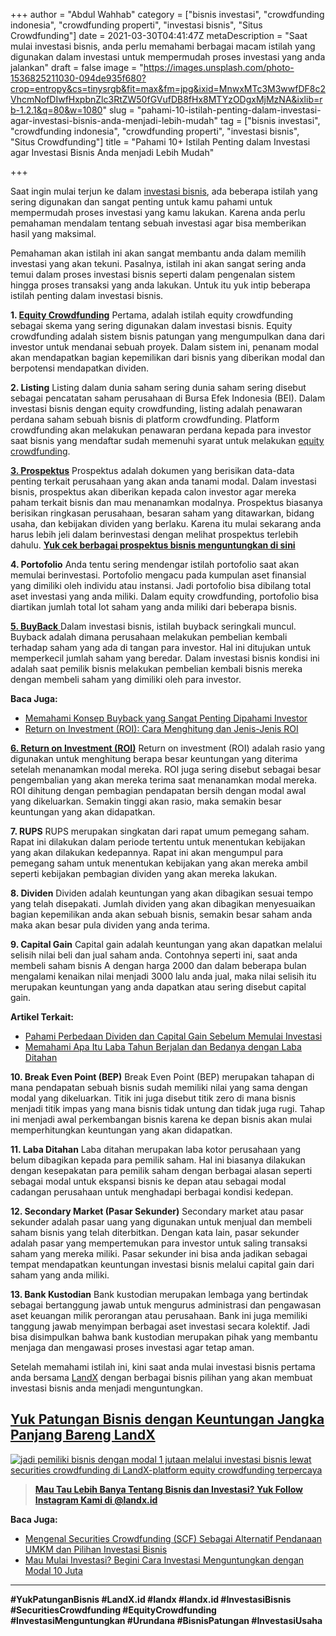 +++
author = "Abdul Wahhab"
category = ["bisnis investasi", "crowdfunding indonesia", "crowdfunding properti", "investasi bisnis", "Situs Crowdfunding"]
date = 2021-03-30T04:41:47Z
metaDescription = "Saat mulai investasi bisnis, anda perlu memahami berbagai macam istilah yang digunakan dalam investasi untuk mempermudah proses investasi yang anda jalankan"
draft = false
image = "https://images.unsplash.com/photo-1536825211030-094de935f680?crop=entropy&cs=tinysrgb&fit=max&fm=jpg&ixid=MnwxMTc3M3wwfDF8c2VhcmNofDIwfHxpbnZlc3RtZW50fGVufDB8fHx8MTYzODgxMjMzNA&ixlib=rb-1.2.1&q=80&w=1080"
slug = "pahami-10-istilah-penting-dalam-investasi-agar-investasi-bisnis-anda-menjadi-lebih-mudah"
tag = ["bisnis investasi", "crowdfunding indonesia", "crowdfunding properti", "investasi bisnis", "Situs Crowdfunding"]
title = "Pahami 10+ Istilah Penting dalam Investasi agar Investasi Bisnis Anda menjadi Lebih Mudah"

+++


Saat ingin mulai terjun ke dalam [investasi bisnis](https://landx.id/), ada beberapa istilah yang sering digunakan dan sangat penting untuk kamu pahami untuk mempermudah proses investasi yang kamu lakukan. Karena anda perlu pemahaman mendalam tentang sebuah investasi agar bisa memberikan hasil yang maksimal.

Pemahaman akan istilah ini akan sangat membantu anda dalam memilih investasi yang akan tekuni. Pasalnya, istilah ini akan sangat sering anda temui dalam proses investasi bisnis seperti dalam pengenalan sistem hingga proses transaksi yang anda lakukan. Untuk itu yuk intip beberapa istilah penting dalam investasi bisnis.

**1. [Equity Crowdfunding](http://landx.id/)**
Pertama, adalah istilah equity crowdfunding sebagai skema yang sering digunakan dalam investasi bisnis. Equity crowdfunding adalah sistem bisnis patungan yang mengumpulkan dana dari investor untuk mendanai sebuah proyek. Dalam sistem ini, penanam modal akan mendapatkan bagian kepemilikan dari bisnis yang diberikan modal dan berpotensi mendapatkan dividen. 

**2. Listing**
Listing dalam dunia saham sering dunia saham sering disebut sebagai pencatatan saham perusahaan di Bursa Efek Indonesia (BEI). Dalam investasi bisnis dengan equity crowdfunding, listing adalah penawaran perdana saham sebuah bisnis di platform crowdfunding.  Platform crowdfunding akan melakukan penawaran perdana kepada para investor saat bisnis yang mendaftar sudah memenuhi syarat untuk melakukan [equity crowdfunding](http://landx.id/). 

[**3. Prospektus**](https://landx.id/project/)
Prospektus adalah dokumen yang berisikan data-data penting terkait perusahaan yang akan anda tanami modal. Dalam investasi bisnis, prospektus akan diberikan kepada calon investor agar mereka paham terkait bisnis dan mau menanamkan modalnya. Prospektus biasanya berisikan ringkasan perusahaan, besaran saham yang ditawarkan, bidang usaha, dan kebijakan dividen yang berlaku. Karena itu mulai sekarang anda harus lebih jeli dalam berinvestasi dengan melihat prospektus terlebih dahulu. 
[**Yuk cek berbagai prospektus bisnis menguntungkan di sini**](https://landx.id/project/)

**4. Portofolio**
Anda tentu sering mendengar istilah portofolio saat akan memulai berinvestasi. Portofolio mengacu pada kumpulan aset finansial yang dimiliki oleh individu atau instansi. Jadi portofolio bisa dibilang total aset investasi yang anda miliki. Dalam equity crowdfunding, portofolio bisa diartikan jumlah total lot saham yang anda miliki dari beberapa bisnis. 

[**5. BuyBack** ](https://landx.id/blog/buyback-adalah/)
Dalam investasi bisnis, istilah buyback seringkali muncul. Buyback adalah dimana perusahaan melakukan pembelian kembali terhadap saham yang ada di tangan para investor. Hal ini ditujukan untuk memperkecil jumlah saham yang beredar. Dalam investasi bisnis kondisi ini adalah saat pemilik bisnis melakukan pembelian kembali bisnis mereka dengan membeli saham yang dimiliki oleh para investor. 

**Baca Juga:**
- [Memahami Konsep Buyback yang Sangat Penting Dipahami Investor](https://landx.id/blog/buyback-adalah/)
- [Return on Investment (ROI): Cara Menghitung dan Jenis-Jenis ROI](https://landx.id/blog/return-on-investment-roi-adalah/)

[**6. Return on Investment  (ROI)**](https://landx.id/blog/return-on-investment-roi-adalah/)
Return on investment (ROI) adalah rasio yang digunakan untuk menghitung berapa besar keuntungan yang diterima setelah menanamkan modal mereka. ROI juga sering disebut sebagai besar pengembalian yang akan mereka terima saat menanamkan modal mereka. ROI dihitung dengan pembagian pendapatan bersih dengan modal awal yang dikeluarkan. Semakin tinggi akan rasio, maka semakin besar keuntungan yang akan didapatkan. 
 
**7. RUPS**
RUPS merupakan singkatan dari rapat umum pemegang saham. Rapat ini dilakukan dalam periode tertentu untuk menentukan kebijakan yang akan dilakukan kedepannya. Rapat ini akan mengumpul para pemegang saham untuk menentukan kebijakan yang akan mereka ambil seperti kebijakan pembagian dividen yang akan mereka lakukan. 

**8. Dividen** 
Dividen adalah keuntungan yang akan dibagikan sesuai tempo yang telah disepakati. Jumlah dividen yang akan dibagikan menyesuaikan bagian kepemilikan anda akan sebuah bisnis, semakin besar saham anda maka akan besar pula dividen yang anda terima.

**9. Capital Gain** 
Capital gain adalah keuntungan yang akan dapatkan melalui selisih nilai beli dan jual saham anda. Contohnya seperti ini, saat anda membeli saham bisnis A dengan harga 2000 dan dalam beberapa bulan mengalami kenaikan nilai menjadi 3000 lalu anda jual, maka nilai selisih itu merupakan keuntungan yang anda dapatkan atau sering disebut capital gain. 

**Artikel Terkait:**
- [Pahami Perbedaan Dividen dan Capital Gain Sebelum Memulai Investasi](https://landx.id/blog/pahami-perbedaan-dividen-dan-capital-gain-sebelum-memulai-investasi/)
- [Memahami Apa Itu Laba Tahun Berjalan dan Bedanya dengan Laba Ditahan](https://landx.id/blog/beda-antara-laba-ditahan-dan-laba-tahun-berjalan/)
 
**10. Break Even Point (BEP)**
Break Even Point (BEP) merupakan tahapan di mana pendapatan sebuah bisnis sudah memiliki nilai yang sama dengan modal yang dikeluarkan. Titik ini juga disebut titik zero di mana bisnis menjadi titik impas yang mana bisnis tidak untung dan tidak juga rugi. Tahap ini menjadi awal perkembangan bisnis karena ke depan bisnis akan mulai memperhitungkan keuntungan yang akan didapatkan. 

**11. Laba Ditahan**
Laba ditahan merupakan laba kotor perusahaan yang belum dibagikan kepada para pemilik saham. Hal ini biasanya dilakukan dengan kesepakatan para pemilik saham dengan berbagai alasan seperti sebagai modal untuk ekspansi bisnis ke depan atau sebagai modal cadangan perusahaan untuk menghadapi berbagai kondisi kedepan. 
 
**12. Secondary Market (Pasar Sekunder)**
Secondary market atau pasar sekunder adalah pasar uang yang digunakan untuk menjual dan membeli saham bisnis yang telah diterbitkan. Dengan kata lain, pasar sekunder adalah pasar yang mempertemukan para investor untuk saling transaksi saham yang mereka miliki. Pasar sekunder ini bisa anda jadikan sebagai tempat mendapatkan keuntungan investasi bisnis melalui capital gain dari saham yang anda miliki.

**13. Bank Kustodian**
Bank kustodian merupakan lembaga yang bertindak sebagai bertanggung jawab untuk mengurus administrasi dan pengawasan aset keuangan milik perorangan atau perusahaan. Bank ini juga memiliki tanggung jawab menyimpan berbagai aset investasi secara kolektif. Jadi bisa disimpulkan bahwa bank kustodian merupakan pihak yang membantu menjaga dan mengawasi proses investasi agar tetap aman.

Setelah memahami istilah ini, kini saat anda mulai investasi bisnis pertama anda bersama [LandX](https://landx.id/) dengan berbagai bisnis pilihan yang akan membuat investasi bisnis anda menjadi menguntungkan.

## [Yuk Patungan Bisnis dengan Keuntungan Jangka Panjang Bareng LandX](https://landx.id/project/)

[![jadi pemiliki bisnis dengan modal 1 jutaan melalui investasi bisnis lewat securities crowdfunding di LandX-platform equity crowdfunding terpercaya](https://accountgram-production.sfo2.cdn.digitaloceanspaces.com/landx_ghost/2021/11/jadi-owner-bisnis-hanya-1-jutaan-dengan-cuan-yang-sangat-menjanjikan.png)](https://landx.id/project/)

> **[Mau Tau Lebih Banya Tentang Bisnis dan Investasi? Yuk Follow Instagram Kami di @landx.id](https://www.instagram.com/landx.id/?utm_medium=copy_link)**

**Baca Juga:**

* [Mengenal Securities Crowdfunding (SCF) Sebagai Alternatif Pendanaan UMKM dan Pilihan Investasi Bisnis](https://landx.id/blog/securities-crowdfunding-dan-equity-crowdfunding/)
* [Mau Mulai Investasi? Begini Cara Investasi Menguntungkan dengan Modal 10 Juta](https://landx.id/blog)

---

**#YukPatunganBisnis    #LandX.id    #landx         #landx.id     #InvestasiBisnis  #SecuritiesCrowdfunding   #EquityCrowdfunding     #InvestasiMenguntungkan     #Urundana    #BisnisPatungan     #InvestasiUsaha**


